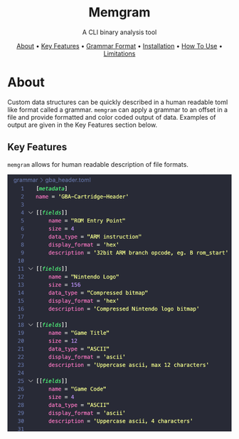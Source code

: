
<h1 align="center">Memgram</h1> 
<p align="center">A CLI binary analysis tool</p>

<p align="center">
  <a href="#about">About</a> •
  <a href="#key-features">Key Features</a> •
  <a href="#grammar-format">Grammar Format</a> •
  <a href="#installation">Installation</a> •
  <a href="#how-to-use">How To Use</a> •
  <a href="#limitations">Limitations</a> 
</p>

# About

Custom data structures can be quickly described in a human readable toml like format called a grammar. `memgram` can apply a grammar to an offset in a file and provide formatted and color coded output of data. Examples of output are given in the Key Features section below.

## Key Features

`memgram` allows for human readable description of file formats.

![grammar example](https://github.com/6point6/memgram/blob/master/images/grammar_example.png)